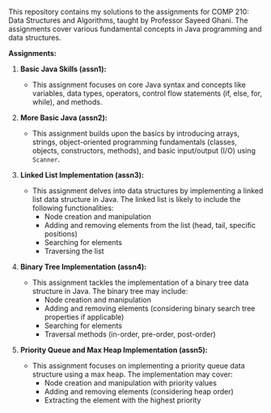 This repository contains my solutions to the assignments for COMP 210: Data Structures and Algorithms, taught by Professor Sayeed Ghani. The assignments cover various fundamental concepts in Java programming and data structures.

**Assignments:**

1. **Basic Java Skills (assn1):**
   - This assignment focuses on core Java syntax and concepts like variables, data types, operators, control flow statements (if, else, for, while), and methods.

2. **More Basic Java (assn2):**
   - This assignment builds upon the basics by introducing arrays, strings, object-oriented programming fundamentals (classes, objects, constructors, methods), and basic input/output (I/O) using `Scanner`.

3. **Linked List Implementation (assn3):**
   - This assignment delves into data structures by implementing a linked list data structure in Java. The linked list is likely to include the following functionalities:
     - Node creation and manipulation
     - Adding and removing elements from the list (head, tail, specific positions)
     - Searching for elements
     - Traversing the list

4. **Binary Tree Implementation (assn4):**
   - This assignment tackles the implementation of a binary tree data structure in Java. The binary tree may include:
     - Node creation and manipulation
     - Adding and removing elements (considering binary search tree properties if applicable)
     - Searching for elements
     - Traversal methods (in-order, pre-order, post-order)

5. **Priority Queue and Max Heap Implementation (assn5):**
   - This assignment focuses on implementing a priority queue data structure using a max heap. The implementation may cover:
     - Node creation and manipulation with priority values
     - Adding and removing elements (considering heap order)
     - Extracting the element with the highest priority



